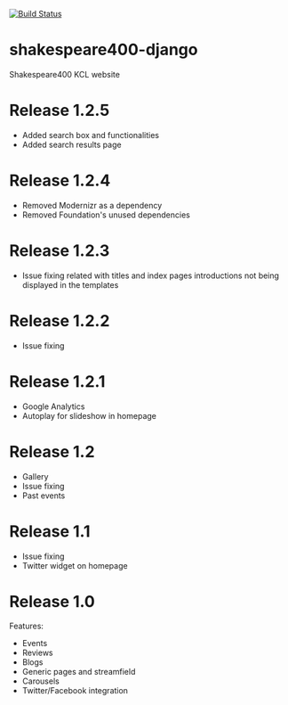 [![Build Status](https://travis-ci.org/kingsdigitallab/shakespeare400-django.svg?branch=master)](https://travis-ci.org/kingsdigitallab/shakespeare400-django)

# shakespeare400-django
Shakespeare400 KCL website

# Release 1.2.5
* Added search box and functionalities
* Added search results page

# Release 1.2.4
* Removed Modernizr as a dependency
* Removed Foundation's unused dependencies

# Release 1.2.3
* Issue fixing related with titles and index pages introductions not being displayed in the templates

# Release 1.2.2
* Issue fixing

# Release 1.2.1
* Google Analytics
* Autoplay for slideshow in homepage

# Release 1.2
* Gallery
* Issue fixing
* Past events

# Release 1.1
* Issue fixing
* Twitter widget on homepage

# Release 1.0
Features:
* Events
* Reviews
* Blogs
* Generic pages and streamfield
* Carousels
* Twitter/Facebook integration
